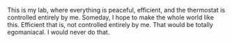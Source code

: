 This is my lab, where everything is peaceful, efficient, and the thermostat is controlled entirely by me. Someday, I hope to make the whole world like this. Efficient that is, not controlled entirely by me. That would be totally egomaniacal. I would never do that.

